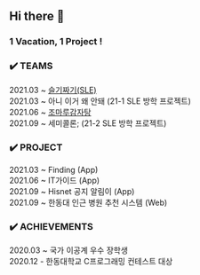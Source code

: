 ## Hi there 👋  

### 1 Vacation, 1 Project !    

### ✔️ TEAMS 
2021.03 ~ [슬기짜기(SLE)](https://github.com/HGU-slegizzagi)  
2021.03 ~ 아니 이거 왜 안돼 (21-1 SLE 방학 프로젝트)  
2021.06 ~ [조마루감자탕](https://github.com/JMRGJT)  
2021.09 ~ 세미콜론; (21-2 SLE 방학 프로젝트)  

### ✔️ PROJECT  
2021.03 ~ Finding (App)  
2021.06 ~ IT가이드 (App)  
2021.09 ~ Hisnet 공지 알림이 (App)  
2021.09 ~ 한동대 인근 병원 추천 시스템 (Web)  

### ✔️ ACHIEVEMENTS    
2020.03 ~ 국가 이공계 우수 장학생  
2020.12 - 한동대학교 C프로그래밍 컨테스트 대상
